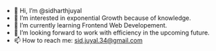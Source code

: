 - 👋 Hi, I’m @sidharthjuyal
- 👀 I’m interested in exponential Growth because of knowledge.
- 🌱 I’m currently learning Frontend Web Developement.
- 💞️ I’m looking forward to work with efficiency in the upcoming future.
- 📫 How to reach me: sid.juyal.34@gmail.com

<!---
sidharthjuyal/sidharthjuyal is a ✨ special ✨ repository because its `README.md` (this file) appears on your GitHub profile.
You can click the Preview link to take a look at your changes.
--->
